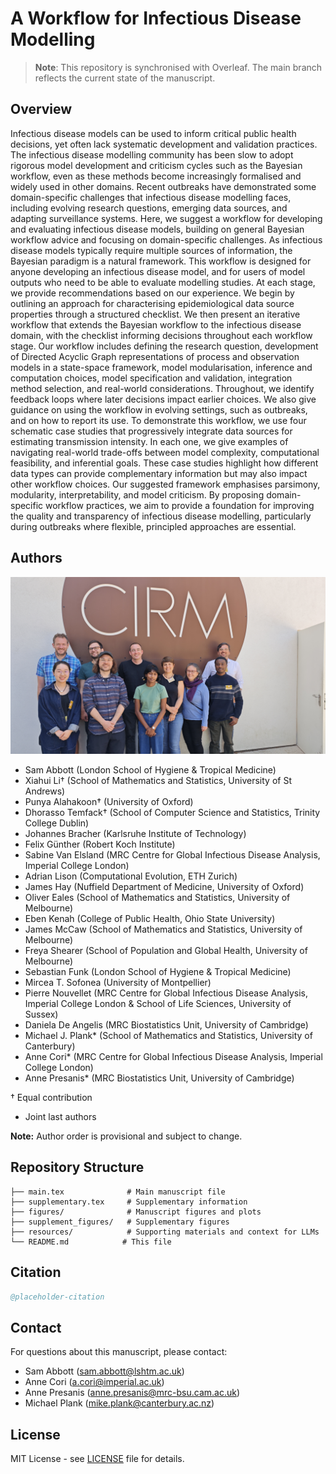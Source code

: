# A Workflow for Infectious Disease Modelling

> **Note**: This repository is synchronised with Overleaf. The main branch reflects the current state of the manuscript.

## Overview

Infectious disease models can be used to inform critical public health decisions, yet often lack systematic development and validation practices.
The infectious disease modelling community has been slow to adopt rigorous model development and criticism cycles such as the Bayesian workflow, even as these methods become increasingly formalised and widely used in other domains. Recent outbreaks have demonstrated some domain-specific challenges that infectious disease modelling faces, including evolving research questions, emerging data sources, and adapting surveillance systems.
Here, we suggest a workflow for developing and evaluating infectious disease models, building on general Bayesian workflow advice and focusing on domain-specific challenges. As infectious disease models typically require multiple sources of information, the Bayesian paradigm is a natural framework. This workflow is designed for anyone developing an infectious disease model, and for users of model outputs who need to be able to evaluate modelling studies. At each stage, we provide recommendations based on our experience. We begin by outlining an approach for characterising epidemiological data source properties through a structured checklist. We then present an iterative workflow that extends the Bayesian workflow to the infectious disease domain, with the checklist informing decisions throughout each workflow stage. Our workflow includes defining the research question, development of Directed Acyclic Graph representations of process and observation models in a state-space framework, model modularisation, inference and computation choices, model specification and validation, integration method selection, and real-world considerations. 
Throughout, we identify feedback loops where later decisions impact earlier choices. We also give guidance on using the workflow in evolving settings, such as outbreaks, and on how to report its use. To demonstrate this workflow, we use four schematic case studies that progressively integrate data sources for estimating transmission intensity.
In each one, we give examples of navigating real-world trade-offs between model complexity, computational feasibility, and inferential goals.
These case studies highlight how different data types can provide complementary information but may also impact other workflow choices. 
Our suggested framework emphasises parsimony, modularity, interpretability, and model criticism. By proposing domain-specific workflow practices, we aim to provide a foundation for improving the quality and transparency of infectious disease modelling, particularly during outbreaks where flexible, principled approaches are essential. 

## Authors

![Team Photo](figures/team-photo.jpg)

- Sam Abbott (London School of Hygiene & Tropical Medicine)
- Xiahui Li† (School of Mathematics and Statistics, University of St Andrews)
- Punya Alahakoon† (University of Oxford)
- Dhorasso Temfack† (School of Computer Science and Statistics, Trinity College Dublin)
- Johannes Bracher (Karlsruhe Institute of Technology)
- Felix Günther (Robert Koch Institute)
- Sabine Van Elsland (MRC Centre for Global Infectious Disease Analysis, Imperial College London)
- Adrian Lison (Computational Evolution, ETH Zurich)
- James Hay (Nuffield Department of Medicine, University of Oxford)
- Oliver Eales (School of Mathematics and Statistics, University of Melbourne)
- Eben Kenah (College of Public Health, Ohio State University)
- James McCaw (School of Mathematics and Statistics, University of Melbourne)
- Freya Shearer (School of Population and Global Health, University of Melbourne)
- Sebastian Funk (London School of Hygiene & Tropical Medicine)
- Mircea T. Sofonea (University of Montpellier)
- Pierre Nouvellet (MRC Centre for Global Infectious Disease Analysis, Imperial College London & School of Life Sciences, University of Sussex)
- Daniela De Angelis (MRC Biostatistics Unit, University of Cambridge)
- Michael J. Plank* (School of Mathematics and Statistics, University of Canterbury)
- Anne Cori* (MRC Centre for Global Infectious Disease Analysis, Imperial College London)
- Anne Presanis* (MRC Biostatistics Unit, University of Cambridge)

† Equal contribution
* Joint last authors

**Note:** Author order is provisional and subject to change.

## Repository Structure

```
├── main.tex              # Main manuscript file
├── supplementary.tex     # Supplementary information
├── figures/              # Manuscript figures and plots
├── supplement_figures/   # Supplementary figures
├── resources/            # Supporting materials and context for LLMs
└── README.md            # This file
```

## Citation

```bibtex
@placeholder-citation
```

## Contact

For questions about this manuscript, please contact:
- Sam Abbott (sam.abbott@lshtm.ac.uk)
- Anne Cori (a.cori@imperial.ac.uk)
- Anne Presanis (anne.presanis@mrc-bsu.cam.ac.uk)
- Michael Plank (mike.plank@canterbury.ac.nz)

## License

MIT License - see [LICENSE](LICENSE) file for details.